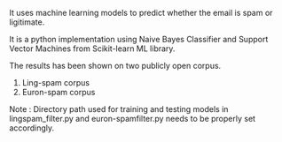 It uses machine learning models to predict whether the email is spam or ligitimate.

It is a python implementation using Naive Bayes Classifier and Support Vector Machines from Scikit-learn ML library.

The results has been shown on two publicly open corpus.

1. Ling-spam corpus
2. Euron-spam corpus

Note : Directory path used for training and testing models in lingspam_filter.py and euron-spamfilter.py needs to be properly set accordingly.
